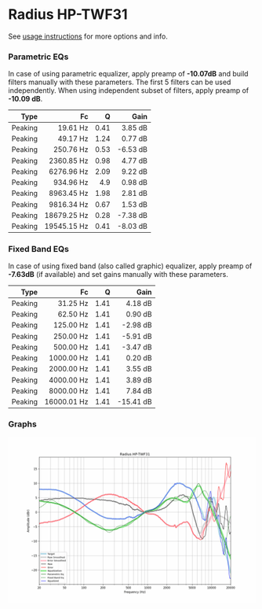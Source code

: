 # Radius HP-TWF31
See [usage instructions](https://github.com/jaakkopasanen/AutoEq#usage) for more options and info.

### Parametric EQs
In case of using parametric equalizer, apply preamp of **-10.07dB** and build filters manually
with these parameters. The first 5 filters can be used independently.
When using independent subset of filters, apply preamp of **-10.09 dB**.

| Type    | Fc          |    Q | Gain     |
|--------:|------------:|-----:|---------:|
| Peaking | 19.61 Hz    | 0.41 | 3.85 dB  |
| Peaking | 49.17 Hz    | 1.24 | 0.77 dB  |
| Peaking | 250.76 Hz   | 0.53 | -6.53 dB |
| Peaking | 2360.85 Hz  | 0.98 | 4.77 dB  |
| Peaking | 6276.96 Hz  | 2.09 | 9.22 dB  |
| Peaking | 934.96 Hz   | 4.9  | 0.98 dB  |
| Peaking | 8963.45 Hz  | 1.98 | 2.81 dB  |
| Peaking | 9816.34 Hz  | 0.67 | 1.53 dB  |
| Peaking | 18679.25 Hz | 0.28 | -7.38 dB |
| Peaking | 19545.15 Hz | 0.41 | -8.03 dB |

### Fixed Band EQs
In case of using fixed band (also called graphic) equalizer, apply preamp of **-7.63dB**
(if available) and set gains manually with these parameters.

| Type    | Fc          |    Q | Gain      |
|--------:|------------:|-----:|----------:|
| Peaking | 31.25 Hz    | 1.41 | 4.18 dB   |
| Peaking | 62.50 Hz    | 1.41 | 0.90 dB   |
| Peaking | 125.00 Hz   | 1.41 | -2.98 dB  |
| Peaking | 250.00 Hz   | 1.41 | -5.91 dB  |
| Peaking | 500.00 Hz   | 1.41 | -3.47 dB  |
| Peaking | 1000.00 Hz  | 1.41 | 0.20 dB   |
| Peaking | 2000.00 Hz  | 1.41 | 3.55 dB   |
| Peaking | 4000.00 Hz  | 1.41 | 3.89 dB   |
| Peaking | 8000.00 Hz  | 1.41 | 7.84 dB   |
| Peaking | 16000.01 Hz | 1.41 | -15.41 dB |

### Graphs
![](./Radius%20HP-TWF31.png)